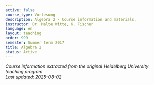 ```yaml
---
active: false
course_type: Vorlesung
description: Algebra 2 - Course information and materials.
instructor: Dr. Malte Witte, K. Fischer
language: en
layout: teaching
order: 999
semester: Summer term 2017
title: Algebra 2
status: Active
---
```



*Course information extracted from the original Heidelberg University teaching program*  
*Last updated: 2025-08-02*